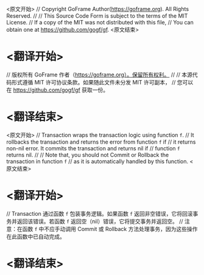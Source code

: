 
<原文开始>
// Copyright GoFrame Author(https://goframe.org). All Rights Reserved.
//
// This Source Code Form is subject to the terms of the MIT License.
// If a copy of the MIT was not distributed with this file,
// You can obtain one at https://github.com/gogf/gf.
<原文结束>

# <翻译开始>
// 版权所有 GoFrame 作者（https://goframe.org）。保留所有权利。
//
// 本源代码形式遵循 MIT 许可协议条款。如果随此文件未分发 MIT 许可副本，
// 您可以在 https://github.com/gogf/gf 获取一份。
# <翻译结束>


<原文开始>
// Transaction wraps the transaction logic using function `f`.
// It rollbacks the transaction and returns the error from function `f` if
// it returns non-nil error. It commits the transaction and returns nil if
// function `f` returns nil.
//
// Note that, you should not Commit or Rollback the transaction in function `f`
// as it is automatically handled by this function.
<原文结束>

# <翻译开始>
// Transaction 通过函数 `f` 包装事务逻辑。如果函数 `f` 返回非空错误，它将回滚事务并返回该错误。若函数 `f` 返回空（nil）错误，它将提交事务并返回空。
// 注意：在函数 `f` 中不应手动调用 Commit 或 Rollback 方法处理事务，因为这些操作在此函数中已自动完成。
# <翻译结束>

